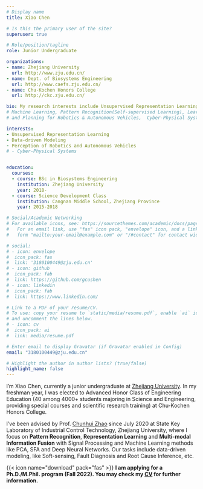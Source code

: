 ```yaml
---
# Display name
title: Xiao Chen

# Is this the primary user of the site?
superuser: true

# Role/position/tagline
role: Junior Undergraduate

organizations:
- name: Zhejiang University
  url: http://www.zju.edu.cn/
- name: Dept. of Biosystems Engineering
  url: http://www.caefs.zju.edu.cn/
- name: Chu-Kochen Honors College
  url: http://ckc.zju.edu.cn/

bio: My research interests include Unsupervised Representation Learning, Data-driven Modeling and Perception of Robotics and Autonomous Vehicles.
# Machine Learning, Pattern Recognition(Self-supervised Learning), Learning-based Perception 
# and Planning for Robotics & Autonomous Vehicles,  Cyber-Physical Systems.

interests:
- Unsupervised Representation Learning
- Data-driven Modeling
- Perception of Robotics and Autonomous Vehicles
# - Cyber-Physical Systems


education:
  courses:
  - course: BSc in Biosystems Engineering
    institution: Zhejiang University
    year: 2018-
  - course: Science Development Class
    institution: Cangnan Middle School，Zhejiang Province
    year: 2015-2018

# Social/Academic Networking
# For available icons, see: https://sourcethemes.com/academic/docs/page-builder/#icons
#   For an email link, use "fas" icon pack, "envelope" icon, and a link in the
#   form "mailto:your-email@example.com" or "/#contact" for contact widget.

# social:
# - icon: envelope
#  icon_pack: fas
#  link: '3180100449@zju.edu.cn'
# - icon: github
#  icon_pack: fab
#  link: https://github.com/gcushen
# - icon: linkedin
#  icon_pack: fab
#  link: https://www.linkedin.com/

# Link to a PDF of your resume/CV.
# To use: copy your resume to `static/media/resume.pdf`, enable `ai` icons in `params.toml`, 
# and uncomment the lines below.
# - icon: cv
#  icon_pack: ai
#  link: media/resume.pdf

# Enter email to display Gravatar (if Gravatar enabled in Config)
email: "3180100449@zju.edu.cn"

# Highlight the author in author lists? (true/false)
highlight_name: false
---
```


I’m Xiao Chen, currently a junior undergraduate at [Zhejiang University](https://www.zju.edu.cn/). In my freshman year, I was elected to Advanced Honor Class of Engineering Education (40 among 4000+ students majoring in Science and Engineering, providing special courses and scientific research training) at Chu-Kochen Honors College.

 I’ve been advised by Prof. [Chunhui Zhao](https://person.zju.edu.cn/chhzhao/)  since July 2020 at State Key Laboratory of Industrial Control Technology, Zhejiang University, where I focus on **Pattern Recognition**, **Representation Learning** and **Multi-modal Information Fusion** with Signal Processing and Machine Learning methods like PCA, SFA and Deep Neural Networks. Our tasks include data-driven modeling, like Soft-sensing, Fault Diagnosis and Root Cause Inference, etc.

{{< icon name="download" pack="fas" >}} **I am applying for a Ph.D./M.Phil. program (Fall 2022). You may check my [CV](https://drive.google.com/file/d/11MZ2fCa-A4rLXNCvlNYoBbG2FnX7fjyx/view?usp=sharing) for further information.**

